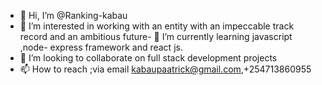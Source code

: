 - 👋 Hi, I’m @Ranking-kabau
- 👀 I’m interested in working with an entity with an impeccable track record and an ambitious future- 🌱 I’m currently learning javascript ,node- express framework and react js.
- 💞️ I’m looking to collaborate on full stack development projects
- 📫 How to reach ;via email kabaupaatrick@gmail.com,+254713860955

<!---
Ranking-kabau/Ranking-kabau is a ✨ special ✨ repository because its `README.md` (this file) appears on your GitHub profile.
You can click the Preview link to take a look at your changes.
--->
